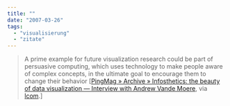 ```yaml
---
title: ""
date: "2007-03-26"
tags: 
  - "visualisierung"
  - "zitate"
---
```


> A prime example for future visualization research could be part of persuasive computing, which uses technology to make people aware of complex concepts, in the ultimate goal to encourage them to change their behavior \[[PingMag » Archive » Infosthetics: the beauty of data visualization — Interview with Andrew Vande Moere](http://pingmag.jp/2007/03/23/infosthetics-form-follows-data/ "PingMag - The Tokyo-based magazine about "), via [lcom](http://www.langreiter.com/space/2007-03-26-pingsthetics "langreiter.com plain, simple: 2007-03-26-pingsthetics").\]

